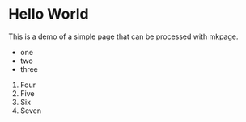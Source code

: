 
# Hello World

This is a demo of a simple page that can be processed with mkpage.

+ one
+ two
+ three

1. Four
2. Five
3. Six
4. Seven
